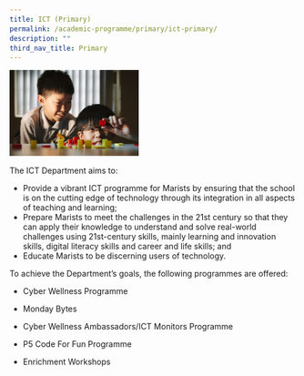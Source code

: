```yaml
---
title: ICT (Primary)
permalink: /academic-programme/primary/ict-primary/
description: ""
third_nav_title: Primary
---
```

<img src="/images/ictprimary-min.jpg" style="width:45%">

The ICT Department aims to:  
*   Provide a vibrant ICT programme for Marists by ensuring that the school is on the cutting edge of technology through its integration in all aspects of teaching and learning;
*   Prepare Marists to meet the challenges in the 21st century so that they can apply their knowledge to understand and solve real-world challenges using 21st-century skills, mainly learning and innovation skills, digital literacy skills and career and life skills; and
*   Educate Marists to be discerning users of technology.  
    

  

To achieve the Department’s goals, the following programmes are offered:&nbsp;  

*   Cyber Wellness Programme  
    
*   Monday Bytes  
    
*   Cyber Wellness Ambassadors/ICT Monitors Programme
*   P5 Code For Fun Programme  
    
*   Enrichment Workshops  
      
    
